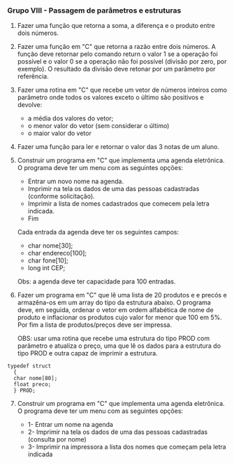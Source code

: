 ### Grupo VIII - Passagem de parâmetros e estruturas
  1. Fazer uma função que retorna a soma, a diferença e o produto entre dois
  números.

  2. Fazer uma função em "C" que retorna a razão entre dois números. A função
  deve retornar pelo comando return o valor 1 se a operação foi possível e o
  valor 0 se a operação não foi possível (divisão por zero, por exemplo). O
  resultado da divisão deve retonar por um parâmetro por referência.

  3. Fazer uma rotina em "C" que recebe um vetor de números inteiros como
  parâmetro onde todos os valores exceto o último são positivos e devolve:

      + a média dos valores do vetor;
      + o menor valor do vetor (sem considerar o último)
      + o maior valor do vetor

  4. Fazer uma função para ler e retornar o valor das 3 notas de um aluno.
 
  5. Construir um programa em "C" que implementa uma agenda eletrônica. O   programa deve ter um menu com as seguintes opções:

      + Entrar um novo nome na agenda.
      + Imprimir na tela os dados de uma das pessoas cadastradas (conforme solicitação).
      + Imprimir a lista de nomes cadastrados que comecem pela letra indicada.
      + Fim

      Cada entrada da agenda deve ter os seguintes campos:
    
      + char nome[30];
      + char endereco[100];
      + char fone[10];
      + long int CEP;

      Obs: a agenda deve ter capacidade para 100 entradas.

  6. Fazer um programa em "C" que lê uma lista de 20 produtos e e precós e
  armazêna-os em um array do tipo da estrutura abaixo. O programa deve, em
  seguida, ordenar o vetor em ordem alfabética de nome de produto e inflacionar os produtos cujo valor for menor que 100 em 5%. Por fim a lista de produtos/preços deve ser impressa.

      OBS: usar uma rotina que recebe uma estrutura do tipo PROD com parâmetro
  e atualiza o preço, uma que lê os dados para a estrutura do tipo PROD e outra  capaz de imprimir a estrutura.
    
    typedef struct
      {
      char nome[80];
      float preco;
      } PROD;
      
  7. Construir um programa em "C" que implementa uma agenda eletrônica. O
  programa deve ter um menu com as seguintes opções:
    
      + 1- Entrar um nome na agenda
      + 2- Imprimir na tela os dados de uma das pessoas cadastradas (consulta por nome)
      + 3- Imprimir na impressora a lista dos nomes que começam pela letra indicada